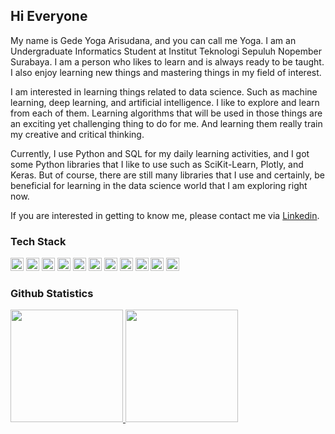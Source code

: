 ## Hi Everyone <img src="https://media.giphy.com/media/hvRJCLFzcasrR4ia7z/giphy.gif" width="5px"></a>

My name is Gede Yoga Arisudana, and you can call me Yoga. I am an Undergraduate Informatics Student at Institut Teknologi Sepuluh Nopember Surabaya. I am a person who likes to learn and is always ready to be taught. I also enjoy learning new things and mastering things in my field of interest.

I am interested in learning things related to data science. Such as machine learning, deep learning, and artificial intelligence. I like to explore and learn from each of them. Learning algorithms that will be used in those things are an exciting yet challenging thing to do for me. And learning them really train my creative and critical thinking.

Currently, I use Python and SQL for my daily learning activities, and I got some Python libraries that I like to use such as SciKit-Learn, Plotly, and Keras. But of course, there are still many libraries that I use and certainly, be beneficial for learning in the data science world that I am exploring right now.

If you are interested in getting to know me, please contact me via [Linkedin](https://www.linkedin.com/in/gede-yoga-arisudana-81a52a1bb/).

### Tech Stack
<a href="https://www.python.org/" title="Python"><img src="https://github.com/get-icon/geticon/raw/master/icons/python.svg" alt="Python" width="21px" height="21px"></a>
<a href="https://jupyter.org/" title="Jupyter Notebook"><img src="https://github.com/get-icon/geticon/raw/master/icons/jupyter.svg" alt="Jupyter Notebook" width="21px" height="21px"></a>
<a href="https://www.tensorflow.org/resources/learn-ml?gclid=Cj0KCQjw3v6SBhCsARIsACyrRAkSwDHZ5dSLFZRWow85bpu2mPy-aTkv3oXS7ZbaHge1jjZ_78Puo0QaArrXEALw_wcB" title="TensorFlow"><img src="https://github.com/valohai/ml-logos/blob/master/tensorflow-tf.svg" alt="TensorFlow" width="21px" height="21px"></a>
<a href="https://keras.io/" title="Keras"><img src="https://github.com/valohai/ml-logos/blob/master/keras.svg" alt="Keras" width="21px" height="21px"></a>
<a href="https://numpy.org/" title="NumPy"><img src="https://github.com/get-icon/geticon/raw/master/icons/numpy-icon.svg" alt="NumPy" width="21px" height="21px"></a>
<a href="https://pandas.pydata.org/" title="pandas"><img src="https://github.com/get-icon/geticon/raw/master/icons/pandas-icon.svg" alt="pandas" width="21px" height="21px"></a>
<a href="https://matplotlib.org/" title="matplotlib"><img src="https://github.com/gilbarbara/logos/blob/master/logos/matplotlib-icon.svg" alt="matplotlib" width="21px" height="21px"></a>
<a href="https://plotly.com/" title="Plotly"><img src="https://www.vectorlogo.zone/logos/plot_ly/plot_ly-icon.svg" alt="Plotly" width="21px" height="21px"></a>
<a href="https://scikit-learn.org/stable/" title="scikit-learn"><img src="https://github.com/valohai/ml-logos/blob/master/scikit-learn.svg" alt="scikit-learn" width="21px" height="21px"></a>
<a href="https://www.postgresql.org/" title="PostgreSQL"><img src="https://github.com/get-icon/geticon/raw/master/icons/postgresql.svg" alt="PostgreSQL" width="21px" height="21px"></a>
<a href="https://dev.mysql.com/" title="MySQL"><img src="https://github.com/get-icon/geticon/raw/master/icons/mysql.svg" alt="MySQL" width="21px" height="21px"></a>

### Github Statistics
<p align="left">
<a href="https://github.com/yogarsdna">
  <img height="180em" src="https://github-readme-stats-eight-theta.vercel.app/api?username=yogarsdna&show_icons=true&theme=algolia&include_all_commits=true&count_private=true"/>
  <img height="180em" src="https://github-readme-stats-eight-theta.vercel.app/api/top-langs/?username=yogarsdna&layout=compact&langs_count=8&theme=algolia"/>
</a>
</p>
